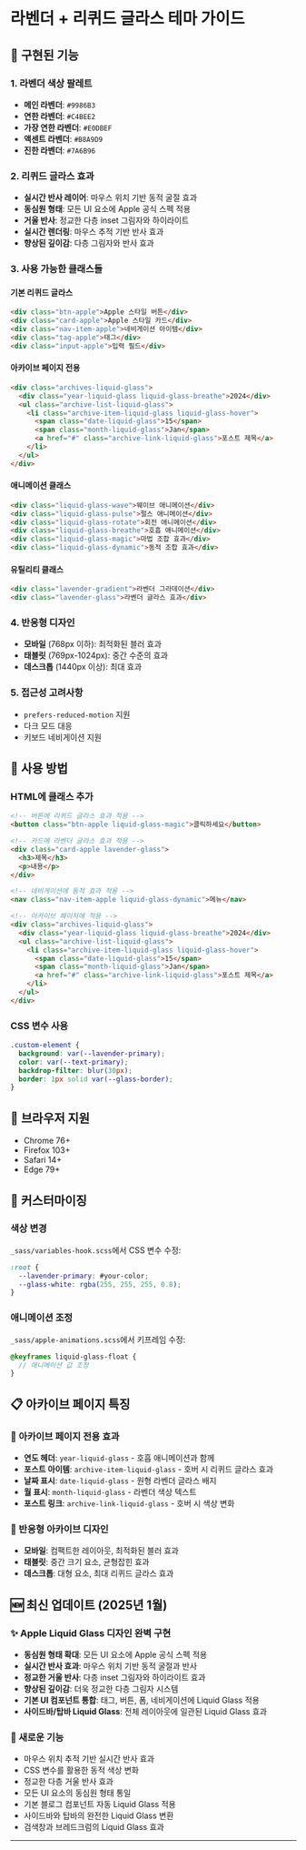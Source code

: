 # 라벤더 + 리퀴드 글라스 테마 가이드

## 🎨 구현된 기능

### 1. 라벤더 색상 팔레트
- **메인 라벤더**: `#9986B3`
- **연한 라벤더**: `#C4BEE2` 
- **가장 연한 라벤더**: `#E0DBEF`
- **액센트 라벤더**: `#B8A9D9`
- **진한 라벤더**: `#7A6B96`

### 2. 리퀴드 글라스 효과
- **실시간 반사 레이어**: 마우스 위치 기반 동적 굴절 효과
- **동심원 형태**: 모든 UI 요소에 Apple 공식 스펙 적용
- **거울 반사**: 정교한 다층 inset 그림자와 하이라이트
- **실시간 렌더링**: 마우스 추적 기반 반사 효과
- **향상된 깊이감**: 다층 그림자와 반사 효과

### 3. 사용 가능한 클래스들

#### 기본 리퀴드 글라스
```html
<div class="btn-apple">Apple 스타일 버튼</div>
<div class="card-apple">Apple 스타일 카드</div>
<div class="nav-item-apple">네비게이션 아이템</div>
<div class="tag-apple">태그</div>
<div class="input-apple">입력 필드</div>
```

#### 아카이브 페이지 전용
```html
<div class="archives-liquid-glass">
  <div class="year-liquid-glass liquid-glass-breathe">2024</div>
  <ul class="archive-list-liquid-glass">
    <li class="archive-item-liquid-glass liquid-glass-hover">
      <span class="date-liquid-glass">15</span>
      <span class="month-liquid-glass">Jan</span>
      <a href="#" class="archive-link-liquid-glass">포스트 제목</a>
    </li>
  </ul>
</div>
```

#### 애니메이션 클래스
```html
<div class="liquid-glass-wave">웨이브 애니메이션</div>
<div class="liquid-glass-pulse">펄스 애니메이션</div>
<div class="liquid-glass-rotate">회전 애니메이션</div>
<div class="liquid-glass-breathe">호흡 애니메이션</div>
<div class="liquid-glass-magic">마법 조합 효과</div>
<div class="liquid-glass-dynamic">동적 조합 효과</div>
```

#### 유틸리티 클래스
```html
<div class="lavender-gradient">라벤더 그라데이션</div>
<div class="lavender-glass">라벤더 글라스 효과</div>
```

### 4. 반응형 디자인
- **모바일** (768px 이하): 최적화된 블러 효과
- **태블릿** (769px-1024px): 중간 수준의 효과
- **데스크톱** (1440px 이상): 최대 효과

### 5. 접근성 고려사항
- `prefers-reduced-motion` 지원
- 다크 모드 대응
- 키보드 네비게이션 지원

## 🚀 사용 방법

### HTML에 클래스 추가
```html
<!-- 버튼에 리퀴드 글라스 효과 적용 -->
<button class="btn-apple liquid-glass-magic">클릭하세요</button>

<!-- 카드에 라벤더 글라스 효과 적용 -->
<div class="card-apple lavender-glass">
  <h3>제목</h3>
  <p>내용</p>
</div>

<!-- 네비게이션에 동적 효과 적용 -->
<nav class="nav-item-apple liquid-glass-dynamic">메뉴</nav>

<!-- 아카이브 페이지에 적용 -->
<div class="archives-liquid-glass">
  <div class="year-liquid-glass liquid-glass-breathe">2024</div>
  <ul class="archive-list-liquid-glass">
    <li class="archive-item-liquid-glass liquid-glass-hover">
      <span class="date-liquid-glass">15</span>
      <span class="month-liquid-glass">Jan</span>
      <a href="#" class="archive-link-liquid-glass">포스트 제목</a>
    </li>
  </ul>
</div>
```

### CSS 변수 사용
```css
.custom-element {
  background: var(--lavender-primary);
  color: var(--text-primary);
  backdrop-filter: blur(30px);
  border: 1px solid var(--glass-border);
}
```

## 📱 브라우저 지원

- Chrome 76+
- Firefox 103+
- Safari 14+
- Edge 79+

## 🔧 커스터마이징

### 색상 변경
`_sass/variables-hook.scss`에서 CSS 변수 수정:
```scss
:root {
  --lavender-primary: #your-color;
  --glass-white: rgba(255, 255, 255, 0.8);
}
```

### 애니메이션 조정
`_sass/apple-animations.scss`에서 키프레임 수정:
```scss
@keyframes liquid-glass-float {
  // 애니메이션 값 조정
}
```

## 📋 아카이브 페이지 특징

### 🎨 아카이브 페이지 전용 효과
- **연도 헤더**: `year-liquid-glass` - 호흡 애니메이션과 함께
- **포스트 아이템**: `archive-item-liquid-glass` - 호버 시 리퀴드 글라스 효과
- **날짜 표시**: `date-liquid-glass` - 원형 라벤더 글라스 배지
- **월 표시**: `month-liquid-glass` - 라벤더 색상 텍스트
- **포스트 링크**: `archive-link-liquid-glass` - 호버 시 색상 변화

### 📱 반응형 아카이브 디자인
- **모바일**: 컴팩트한 레이아웃, 최적화된 블러 효과
- **태블릿**: 중간 크기 요소, 균형잡힌 효과
- **데스크톱**: 대형 요소, 최대 리퀴드 글라스 효과

## 🆕 최신 업데이트 (2025년 1월)

### ✨ Apple Liquid Glass 디자인 완벽 구현
- **동심원 형태 확대**: 모든 UI 요소에 Apple 공식 스펙 적용
- **실시간 반사 효과**: 마우스 위치 기반 동적 굴절과 반사
- **정교한 거울 반사**: 다층 inset 그림자와 하이라이트 효과
- **향상된 깊이감**: 더욱 정교한 다층 그림자 시스템
- **기본 UI 컴포넌트 통합**: 태그, 버튼, 폼, 네비게이션에 Liquid Glass 적용
- **사이드바/탑바 Liquid Glass**: 전체 레이아웃에 일관된 Liquid Glass 효과

### 🎨 새로운 기능
- 마우스 위치 추적 기반 실시간 반사 효과
- CSS 변수를 활용한 동적 색상 변화
- 정교한 다층 거울 반사 효과
- 모든 UI 요소의 동심원 형태 통일
- 기본 블로그 컴포넌트 자동 Liquid Glass 적용
- 사이드바와 탑바의 완전한 Liquid Glass 변환
- 검색창과 브레드크럼의 Liquid Glass 효과

---
